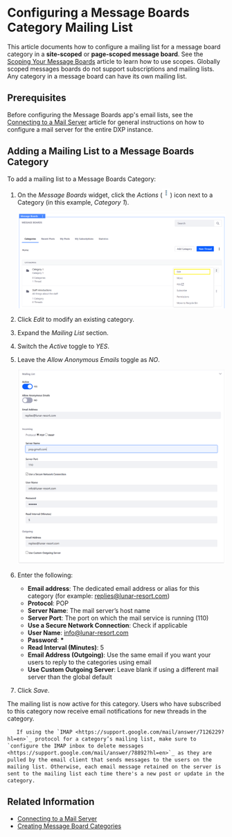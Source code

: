 # Configuring a Message Boards Category Mailing List

This article documents how to configure a mailing list for a message board category in a **site-scoped** or **page-scoped message board**. See the [Scoping Your Message Boards](./scoping-your-message-boards.md) article to learn how to use scopes. Globally scoped messages boards do not support subscriptions and mailing lists. Any category in a message board can have its own mailing list.

## Prerequisites

Before configuring the Message Boards app's email lists, see the [Connecting to a Mail Server](../../../installation-and-upgrades/setting-up-liferay-dxp/configuring-mail/connecting-to-a-mail-server.md) article for general instructions on how to configure a mail server for the entire DXP instance.

## Adding a Mailing List to a Message Boards Category

To add a mailing list to a Message Boards Category:

1. On the _Message Boards_ widget, click the _Actions_ (![Actions](../../../images/icon-actions.png)) icon next to a Category (in this example, _Category 1_).

    ![Editing a Category](./configuring-a-message-boards-category-mailing-list/images/02.png)

1. Click _Edit_ to modify an existing category.
1. Expand the _Mailing List_ section.
1. Switch the _Active_ toggle to _YES_.
1. Leave the _Allow Anonymous Emails_ toggle as _NO_.

    ![Configuring a categories mailing list](./configuring-a-message-boards-category-mailing-list/images/01.png)

1. Enter the following:

    - **Email address**: The dedicated email address or alias for this category (for example: replies@lunar-resort.com)
    - **Protocol**: POP
    - **Server Name**: The mail server’s host name
    - **Server Port**: The port on which the mail service is running (110)
    - **Use a Secure Network Connection**: Check if applicable
    - **User Name**: info@lunar-resort.com
    - **Password**: **\***
    - **Read Interval (Minutes)**: 5
    - **Email Address (Outgoing)**: Use the same email if you want your users to reply to the categories using email
    - **Use Custom Outgoing Server**: Leave blank if using a different mail server than the global default

1. Click _Save_.

The mailing list is now active for this category. Users who have subscribed to this category now receive email notifications for new threads in the category.

```important::
   If using the `IMAP <https://support.google.com/mail/answer/7126229?hl=en>`_ protocol for a category’s mailing list, make sure to `configure the IMAP inbox to delete messages <https://support.google.com/mail/answer/78892?hl=en>`_ as they are pulled by the email client that sends messages to the users on the mailing list. Otherwise, each email message retained on the server is sent to the mailing list each time there's a new post or update in the category.
```

## Related Information

-   [Connecting to a Mail Server](../../../installation-and-upgrades/setting-up-liferay-dxp/configuring-mail/connecting-to-a-mail-server.md)
-   [Creating Message Board Categories](./creating-message-boards-categories.md)
